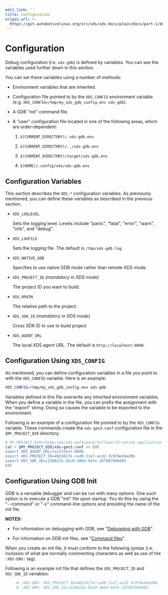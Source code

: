 ```yaml
---
edit_link: ''
title: Configuration
origin_url: >-
  https://git.automotivelinux.org/src/xds/xds-docs/plain/docs/part-1/debug-configuration.md?h=master
---
```


<!-- WARNING: This file is generated by fetch_docs.js using /home/boron/Documents/AGL/docs-webtemplate/site/_data/tocs/devguides/master/xds-docs-guides-devguides-book.yml -->

# Configuration

Debug configuration (i.e. `xds-gdb`) is defined by variables.
You can see the variables used further down in this section.

You can set these variables using a number of methods:

- Environment variables that are inherited.

- Configuration file pointed to by the `XDS_CONFIG` environment variable
  (e.g. `XDS_CONFIG=/tmp/my_xds_gdb_config.env xds-gdb`).

- A GDB "init" command file.

- A "user" configuration file located in one of the following
  areas, which are order-dependent:

  1. `$(CURRENT_DIRECTORY)/.xds-gdb.env`

  1. `$(CURRENT_DIRECTORY)/../xds-gdb.env`

  1. `$(CURRENT_DIRECTORY)/target/xds-gdb.env`

  1. `$(HOME)/.config/xds/xds-gdb.env`

## Configuration Variables

This section describes the `XDS_*` configuration variables.
As previously mentioned, you can define these variables as
described in the previous section.

- `XDS_LOGLEVEL`

  Sets the logging level.
  Levels include "panic", "fatal", "error", "warn", "info", and "debug".

- `XDS_LOGFILE`

  Sets the logging file.
  The default is `/tmp/xds-gdb.log`.

- `XDS_NATIVE_GDB`

  Specifies to use native GDB mode rather than remote XDS mode.

- `XDS_PROJECT_ID`  *(mandatory in XDS mode)*

  The project ID you want to build.

- `XDS_RPATH`

  The relative path to the project.

- `XDS_SDK_ID`   *(mandatory in XDS mode)*

  Cross SDK ID to use to build project

- `XDS_AGENT_URL`

  The local XDS agent URL.
  The default is `http://localhost:8800`.

## Configuration Using `XDS_CONFIG`

As mentioned, you can define configuration variables in
a file you point to with the `XDS_CONFIG` variable.
Here is an example:

```bash
XDS_CONFIG=/tmp/my_xds_gdb_config.env xds-gdb
```

Variables defined in this file overwrite any inherited
environment variables.
When you define a variable in the file, you can prefix the
assignment with the "export" string.
Doing so causes the variable to be exported to the environment.

Following is an example of a configuration file pointed
to by the `XDS_CONFIG` variable.
These commands create the `xds-gen3.conf` configuration file
in the `$MY_PROJECT_DIR` directory:

```bash
# MY_PROJECT_DIR=/home/seb/xds-workspace/helloworld-native-application
cat > $MY_PROJECT_DIR/xds-gen3.conf << EOF
export XDS_AGENT_URL=localhost:8800
export XDS_PROJECT_ID=4021617e-ced0-11e7-acd2-3c970e49ad9b
export XDS_SDK_ID=c226821b-b5c0-386d-94fe-19f807946d03
EOF
```

## Configuration Using GDB Init

GDB is a versatile debugger and can be run with many options.
One such option is to execute a GDB "init" file upon startup.
You do this by using the "--command" or "-x" command-line options
and providing the name of the init file.

<!-- section-note -->
**NOTES:**

- For information on debugging with GDB, see
  "[Debugging with GDB](https://www.sourceware.org/gdb/onlinedocs/gdb.html)".

- For information on GDB init files, see
  "[Command files](https://ftp.gnu.org/old-gnu/Manuals/gdb-5.1.1/html_node/gdb_190.html)".
<!-- end-section-note -->

When you create an init file, it must conform to the following
syntax (i.e. inclusion of what are normally commenting characters
as well as use of the `:XDS-ENV:` tag).

Following is an example init file that defines the `XDS_PROJECT_ID`
and `XDS_SDK_ID` variables:

```bash
     # :XDS-ENV: XDS_PROJECT_ID=4021617e-ced0-11e7-acd2-3c970e49ad9b
     # :XDS-ENV: XDS_SDK_ID=c226821b-b5c0-386d-94fe-19f807946d03
```
